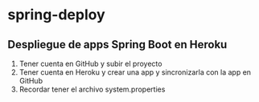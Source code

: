 # spring-deploy
## Despliegue de apps Spring Boot en Heroku
1. Tener cuenta en GitHub y subir el proyecto
2. Tener cuenta en Heroku y crear una app y sincronizarla con la app en GitHub
3. Recordar tener el archivo system.properties